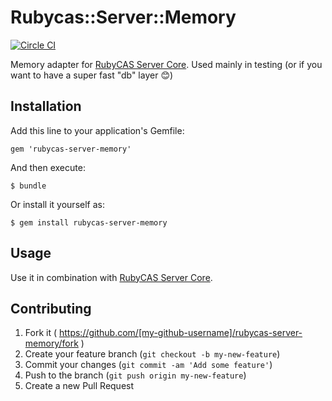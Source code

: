 # Rubycas::Server::Memory
[![Circle CI](https://circleci.com/gh/vasilakisfil/rubycas-server-memory.svg?style=svg)](https://circleci.com/gh/vasilakisfil/rubycas-server-memory)

Memory adapter for [RubyCAS Server Core](https://github.com/vasilakisfil/rubycas-server-core). Used mainly in testing (or if you want to have a super fast "db" layer :blush:)

## Installation

Add this line to your application's Gemfile:

    gem 'rubycas-server-memory'

And then execute:

    $ bundle

Or install it yourself as:

    $ gem install rubycas-server-memory

## Usage

Use it in combination with [RubyCAS Server Core](https://github.com/vasilakisfil/rubycas-server-core).

## Contributing

1. Fork it ( https://github.com/[my-github-username]/rubycas-server-memory/fork )
2. Create your feature branch (`git checkout -b my-new-feature`)
3. Commit your changes (`git commit -am 'Add some feature'`)
4. Push to the branch (`git push origin my-new-feature`)
5. Create a new Pull Request
